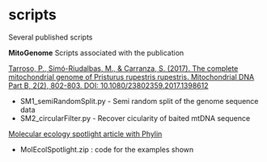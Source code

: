 # scripts
Several published scripts

**MitoGenome**
Scripts associated with the publication

[Tarroso, P., Simó-Riudalbas, M., & Carranza, S. (2017). The complete mitochondrial genome of Pristurus rupestris rupestris. Mitochondrial DNA Part B, 2(2), 802-803. DOI: 10.1080/23802359.2017.1398612](https://doi.org/10.1080/23802359.2017.1398612)

- SM1_semiRandomSplit.py - Semi random split of the genome sequence data
- SM2_circularFilter.py - Recover cicularity of baited mtDNA sequence

[Molecular ecology spotlight article with Phylin](https://molecularecologyblog.com/2019/09/03/method-summary-mapping-genetic-patterns-across-landscapes-with-phylin/#respond)

- MolEcolSpotlight.zip : code for the examples shown
 

